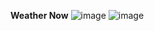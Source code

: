 **Weather Now**
![image](https://github.com/user-attachments/assets/9a9a17b2-b136-4a7f-b791-173a38324e67)
![image](https://github.com/user-attachments/assets/8467ab5e-56cb-498e-a21c-ec9ce6a64bbf)

